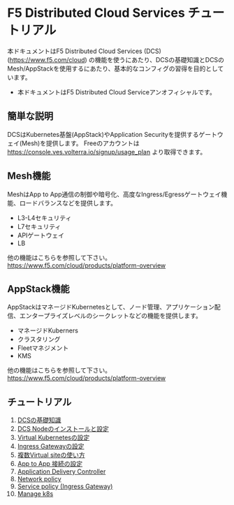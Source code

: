 # F5 Distributed Cloud Services チュートリアル

本ドキュメントはF5 Distributed Cloud Services (DCS) (<https://www.f5.com/cloud>) の機能を使うにあたり、DCSの基礎知識とDCSのMesh/AppStackを使用するにあたり、基本的なコンフィグの習得を目的としています。

* 本ドキュメントはF5 Distributed Cloud Serviceアンオフィシャルです。

## 簡単な説明

DCSはKubernetes基盤(AppStack)やApplication Securityを提供するゲートウェイ(Mesh)を提供します。
Freeのアカウントは <https://console.ves.volterra.io/signup/usage_plan> より取得できます。

## Mesh機能

MeshはApp to App通信の制御や暗号化、高度なIngress/Egressゲートウェイ機能、ロードバランスなどを提供します。

* L3-L4セキュリティ
* L7セキュリティ
* APIゲートウェイ
* LB

他の機能はこちらを参照して下さい。<https://www.f5.com/cloud/products/platform-overview>

## AppStack機能

AppStackはマネージドKubernetesとして、ノード管理、アプリケーション配信、エンタープライズレベルのシークレットなどの機能を提供します。

* マネージドKuberners
* クラスタリング
* Fleetマネジメント
* KMS

他の機能はこちらを参照して下さい。<https://www.f5.com/cloud/products/platform-overview>

## チュートリアル

1. [DCSの基礎知識](./docs/1_dcs-tutorial.md)
1. [DCS Nodeのインストールと設定](./docs/2_dcs-install.md)
1. [Virtual Kubernetesの設定](./docs/3_virtual_kubernetes.md)
1. [Ingress Gatewayの設定](./docs/4_ingress_gateway.md)
1. [複数Virtual siteの使い方](./docs/5_multiple_vsite.md)
1. [App to App 接続の設定](./docs/6_app_app.md)
1. [Application Delivery Controller](./docs/7_app_delivery_controller.md)
1. [Network policy](./docs/8_network_policy.md)
1. [Service policy (Ingress Gateway)](./docs/9_service_policy.md)
1. [Manage k8s](./docs/12_appstack_site.md)
